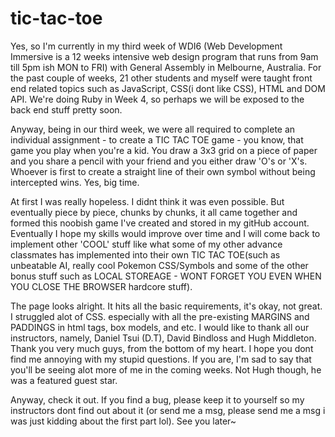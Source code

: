 # tic-tac-toe

Yes, so I'm currently in my third week of WDI6 (Web Development Immersive is a 12 weeks intensive web design program that runs from 9am till 5pm ish MON to FRI) with General Assembly in Melbourne, Australia. For the past couple of weeks, 21 other students and myself were taught front end related topics such as JavaScript, CSS(i dont like CSS), HTML and DOM API. We're doing Ruby in Week 4, so perhaps we will be exposed to the back end stuff pretty soon.

Anyway, being in our third week, we were all required to complete an individual assignment - to create a TIC TAC TOE game - you know, that game you play when you're a kid. You draw a 3x3 grid on a piece of paper and you share a pencil with your friend and you either draw 'O's or 'X's. Whoever is first to create a straight line of their own symbol without being intercepted wins. Yes, big time.

At first I was really hopeless. I didnt think it was even possible. But eventually piece by piece, chunks by chunks, it all came together and formed this noobish game I've created and stored in my gitHub account. Eventually I hope my skills would improve over time and I will come back to implement other 'COOL' stuff like what some of my other advance classmates has implemented into their own TIC TAC TOE(such as unbeatable AI, really cool Pokemon CSS/Symbols and some of the other bonus stuff such as LOCAL STOREAGE - WONT FORGET YOU EVEN WHEN YOU CLOSE THE BROWSER hardcore stuff).

The page looks alright. It hits all the basic requirements, it's okay, not great. I struggled alot of CSS. especially with all the pre-existing MARGINS and PADDINGS in html tags, box models, and etc. I would like to thank all our instructors, namely, Daniel Tsui (D.T), David Bindloss and Hugh Middleton. Thank you very much guys, from the bottom of my heart. I hope you dont find me annoying with my stupid questions. If you are, I'm sad to say that you'll be seeing alot more of me in the coming weeks. Not Hugh though, he was a featured guest star.

Anyway, check it out. If you find a bug, please keep it to yourself so my instructors dont find out about it (or send me a msg, please send me a msg i was just kidding about the first part lol). See you later~
